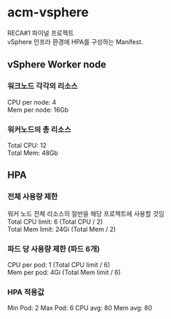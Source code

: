 # acm-vsphere
RECA#1 파이널 프로젝트  
vSphere 인프라 환경에 HPA를 구성하는 Manifest.  


## vSphere Worker node 
### 워크노드 각각의 리소스
CPU per node: 4  
Mem per node: 16Gb  

### 워커노드의 총 리소스
Total CPU: 12  
Total Mem: 48Gb  

## HPA
### 전체 사용량 제한
워커 노드 전체 리소스의 절반을 해당 프로젝트에 사용할 것임  
Total CPU limit: 6 (Total CPU / 2)  
Total Mem limit: 24Gi (Total Mem / 2)  

### 파드 당 사용량 제한 (파드 6개)
CPU per pod: 1 (Total CPU limit / 6)  
Mem per pod: 4Gi (Total Mem limit / 6)  

### HPA 적용값
Min Pod: 2
Max Pod: 6
CPU avg: 80
Mem avg: 80
